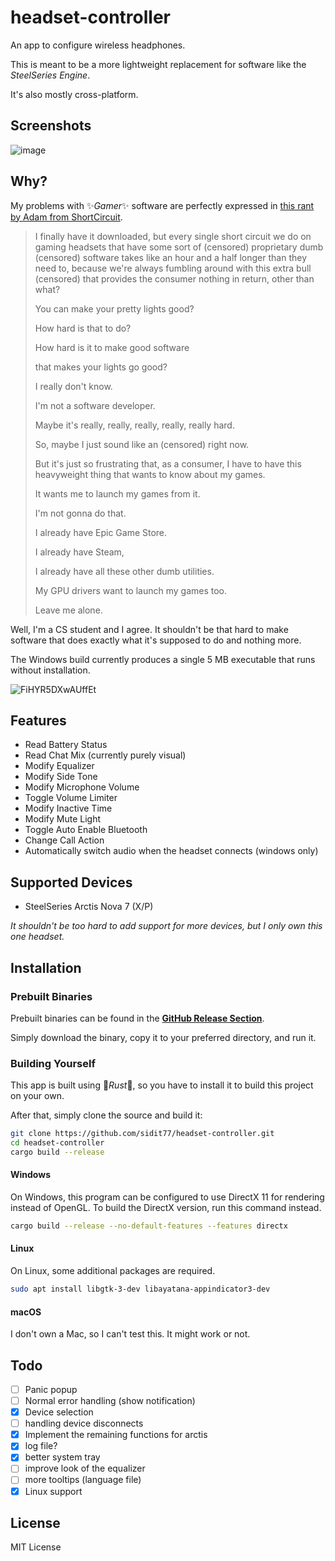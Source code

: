 # headset-controller
An app to configure wireless headphones.

This is meant to be a more lightweight replacement for software like the *SteelSeries Engine*. 

It's also mostly cross-platform.

## Screenshots
![image](https://github.com/sidit77/headset-controller/assets/5053369/e93e96ce-fa3d-4ca0-8a2a-fac36a17c602)

## Why?
My problems with ✨*Gamer*✨ software are perfectly expressed in [this rant by Adam from ShortCircuit](https://www.youtube.com/watch?v=0jxeNPHhalc&t=578s).

> I finally have it downloaded, but every single short circuit we do on gaming headsets that have some sort of (censored) proprietary dumb (censored) software takes like an hour and a half longer than they need to, because we're always fumbling around with this extra bull (censored) that provides the consumer nothing in return, other than what?
> 
> You can make your pretty lights good?
> 
> How hard is that to do?
> 
> How hard is it to make good software
> 
> that makes your lights go good?
> 
> I really don't know.
> 
> I'm not a software developer.
> 
> Maybe it's really, really, really, really, really hard.
> 
> So, maybe I just sound like an (censored) right now.
> 
> But it's just so frustrating that, as a consumer, I have to have this heavyweight thing that wants to know about my games.
> 
> It wants me to launch my games from it.
> 
> I'm not gonna do that.
> 
> I already have Epic Game Store.
> 
> I already have Steam,
> 
> I already have all these other dumb utilities.
> 
> My GPU drivers want to launch my games too.
> 
> Leave me alone.

Well, I'm a CS student and I agree. It shouldn't be that hard to make software that does exactly what it's supposed to do and nothing more.

The Windows build currently produces a single 5 MB executable that runs without installation.

![FiHYR5DXwAUffEt](https://github.com/sidit77/headset-controller/assets/5053369/fe792bd9-cfc7-4b9c-bea2-41248bd1714b)

## Features
* Read Battery Status
* Read Chat Mix (currently purely visual)
* Modify Equalizer
* Modify Side Tone
* Modify Microphone Volume
* Toggle Volume Limiter
* Modify Inactive Time
* Modify Mute Light
* Toggle Auto Enable Bluetooth
* Change Call Action
* Automatically switch audio when the headset connects (windows only)

## Supported Devices
* SteelSeries Arctis Nova 7 (X/P)

*It shouldn't be too hard to add support for more devices, but I only own this one headset.*

## Installation

### Prebuilt Binaries

Prebuilt binaries can be found in the [**GitHub Release Section**](https://github.com/sidit77/headset-controller/releases).

Simply download the binary, copy it to your preferred directory, and run it.

### Building Yourself

This app is built using 🦀*Rust*🦀, so you have to install it to build this project on your own.

After that, simply clone the source and build it:
```bash
git clone https://github.com/sidit77/headset-controller.git
cd headset-controller
cargo build --release
```

#### Windows

On Windows, this program can be configured to use DirectX 11 for rendering instead of OpenGL. To build the DirectX version, run this command instead.
```bash
cargo build --release --no-default-features --features directx
```

#### Linux

On Linux, some additional packages are required.

```bash
sudo apt install libgtk-3-dev libayatana-appindicator3-dev
```

#### macOS

I don't own a Mac, so I can't test this. It might work or not.

## Todo

- [ ] Panic popup
- [ ] Normal error handling (show notification)
- [x] Device selection
- [ ] handling device disconnects
- [x] Implement the remaining functions for arctis
- [x] log file?
- [x] better system tray
- [ ] improve look of the equalizer
- [ ] more tooltips (language file)
- [x] Linux support

## License
MIT License
